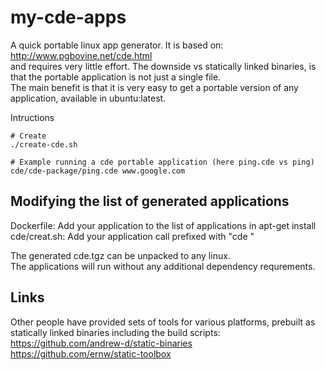 # my-cde-apps

A quick portable linux app generator.
It is based on: http://www.pgbovine.net/cde.html  
and requires very little effort. The downside vs statically linked binaries,
is that the portable application is not just a single file.  
The main benefit is that it is very easy to get a portable version of any
application, available in ubuntu:latest.  

Intructions
```
# Create
./create-cde.sh

# Example running a cde portable application (here ping.cde vs ping)
cde/cde-package/ping.cde www.google.com
```
## Modifying the list of generated applications
Dockerfile: Add your application to the list of applications in apt-get install  
cde/creat.sh: Add your application call prefixed with "cde "  

The generated cde.tgz can be unpacked to any linux.  
The applications will run without any additional dependency requrements.  

## Links
Other people have provided sets of tools for various platforms,
prebuilt as statically linked binaries including the build scripts:  
https://github.com/andrew-d/static-binaries  
https://github.com/ernw/static-toolbox  

 